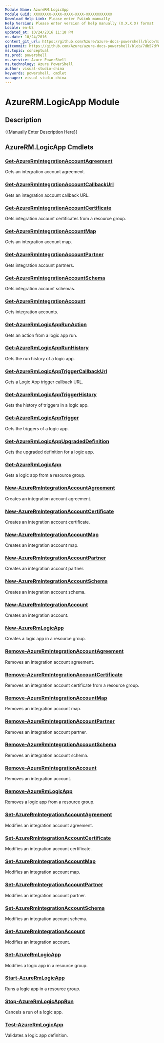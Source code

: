 ```yaml
---
Module Name: AzureRM.LogicApp
Module Guid: XXXXXXXX-XXXX-XXXX-XXXX-XXXXXXXXXXXX
Download Help Link: Please enter FwLink manually
Help Version: Please enter version of help manually (X.X.X.X) format
Locale: en-US
updated_at: 10/24/2016 11:18 PM
ms.date: 10/24/2016
content_git_url: https://github.com/Azure/azure-docs-powershell/blob/master/azureps-cmdlets-docs/ResourceManager/AzureRM.LogicApp/v2.2.0/AzureRM.LogicApp.md
gitcommit: https://github.com/Azure/azure-docs-powershell/blob/7db57df6b5e709a7c001e6de362a1240d7583ae8/azureps-cmdlets-docs/ResourceManager/AzureRM.LogicApp/v2.2.0/AzureRM.LogicApp.md
ms.topic: conceptual
ms.prod: powershell
ms.service: Azure PowerShell
ms.technology: Azure PowerShell
author: visual-studio-china
keywords: powershell, cmdlet
manager: visual-studio-china
---
```


# AzureRM.LogicApp Module
## Description
{{Manually Enter Description Here}}

## AzureRM.LogicApp Cmdlets
### [Get-AzureRmIntegrationAccountAgreement](.\Get-AzureRmIntegrationAccountAgreement.md)
Gets an integration account agreement.


### [Get-AzureRmIntegrationAccountCallbackUrl](.\Get-AzureRmIntegrationAccountCallbackUrl.md)
Gets an integration account callback URL.


### [Get-AzureRmIntegrationAccountCertificate](.\Get-AzureRmIntegrationAccountCertificate.md)
Gets integration account certificates from a resource group.


### [Get-AzureRmIntegrationAccountMap](.\Get-AzureRmIntegrationAccountMap.md)
Gets an integration account map.


### [Get-AzureRmIntegrationAccountPartner](.\Get-AzureRmIntegrationAccountPartner.md)
Gets integration account partners.


### [Get-AzureRmIntegrationAccountSchema](.\Get-AzureRmIntegrationAccountSchema.md)
Gets integration account schemas.


### [Get-AzureRmIntegrationAccount](.\Get-AzureRmIntegrationAccount.md)
Gets integration accounts.


### [Get-AzureRmLogicAppRunAction](.\Get-AzureRmLogicAppRunAction.md)
Gets an action from a logic app run.


### [Get-AzureRmLogicAppRunHistory](.\Get-AzureRmLogicAppRunHistory.md)
Gets the run history of a logic app.


### [Get-AzureRmLogicAppTriggerCallbackUrl](.\Get-AzureRmLogicAppTriggerCallbackUrl.md)
Gets a Logic App trigger callback URL.


### [Get-AzureRmLogicAppTriggerHistory](.\Get-AzureRmLogicAppTriggerHistory.md)
Gets the history of triggers in a logic app.


### [Get-AzureRmLogicAppTrigger](.\Get-AzureRmLogicAppTrigger.md)
Gets the triggers of a logic app.


### [Get-AzureRmLogicAppUpgradedDefinition](.\Get-AzureRmLogicAppUpgradedDefinition.md)
Gets the upgraded definition for a logic app.


### [Get-AzureRmLogicApp](.\Get-AzureRmLogicApp.md)
Gets a logic app from a resource group.


### [New-AzureRmIntegrationAccountAgreement](.\New-AzureRmIntegrationAccountAgreement.md)
Creates an integration account agreement.


### [New-AzureRmIntegrationAccountCertificate](.\New-AzureRmIntegrationAccountCertificate.md)
Creates an integration account certificate.


### [New-AzureRmIntegrationAccountMap](.\New-AzureRmIntegrationAccountMap.md)
Creates an integration account map.


### [New-AzureRmIntegrationAccountPartner](.\New-AzureRmIntegrationAccountPartner.md)
Creates an integration account partner.


### [New-AzureRmIntegrationAccountSchema](.\New-AzureRmIntegrationAccountSchema.md)
Creates an integration account schema.


### [New-AzureRmIntegrationAccount](.\New-AzureRmIntegrationAccount.md)
Creates an integration account.


### [New-AzureRmLogicApp](.\New-AzureRmLogicApp.md)
Creates a logic app in a resource group.


### [Remove-AzureRmIntegrationAccountAgreement](.\Remove-AzureRmIntegrationAccountAgreement.md)
Removes an integration account agreement.


### [Remove-AzureRmIntegrationAccountCertificate](.\Remove-AzureRmIntegrationAccountCertificate.md)
Removes an integration account certificate from a resource group.


### [Remove-AzureRmIntegrationAccountMap](.\Remove-AzureRmIntegrationAccountMap.md)
Removes an integration account map.


### [Remove-AzureRmIntegrationAccountPartner](.\Remove-AzureRmIntegrationAccountPartner.md)
Removes an integration account partner.


### [Remove-AzureRmIntegrationAccountSchema](.\Remove-AzureRmIntegrationAccountSchema.md)
Removes an integration account schema.


### [Remove-AzureRmIntegrationAccount](.\Remove-AzureRmIntegrationAccount.md)
Removes an integration account.


### [Remove-AzureRmLogicApp](.\Remove-AzureRmLogicApp.md)
Removes a logic app from a resource group.


### [Set-AzureRmIntegrationAccountAgreement](.\Set-AzureRmIntegrationAccountAgreement.md)
Modifies an integration account agreement.


### [Set-AzureRmIntegrationAccountCertificate](.\Set-AzureRmIntegrationAccountCertificate.md)
Modifies an integration account certificate.


### [Set-AzureRmIntegrationAccountMap](.\Set-AzureRmIntegrationAccountMap.md)
Modifies an integration account map.


### [Set-AzureRmIntegrationAccountPartner](.\Set-AzureRmIntegrationAccountPartner.md)
Modifies an integration account partner.


### [Set-AzureRmIntegrationAccountSchema](.\Set-AzureRmIntegrationAccountSchema.md)
Modifies an integration account schema.


### [Set-AzureRmIntegrationAccount](.\Set-AzureRmIntegrationAccount.md)
Modifies an integration account.


### [Set-AzureRmLogicApp](.\Set-AzureRmLogicApp.md)
Modifies a logic app in a resource group.


### [Start-AzureRmLogicApp](.\Start-AzureRmLogicApp.md)
Runs a logic app in a resource group.


### [Stop-AzureRmLogicAppRun](.\Stop-AzureRmLogicAppRun.md)
Cancels a run of a logic app.


### [Test-AzureRmLogicApp](.\Test-AzureRmLogicApp.md)
Validates a logic app definition.



